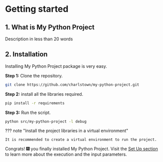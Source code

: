 # Getting started

## 1. What is My Python Project

Description in less than 20 words


## 2. Installation

Installing My Python Project package is very easy.

**Step 1:** Clone the repository.

```bash
git clone https://github.com/charlstown/my-python-project.git
```

**Step 2:** install all the libraries required.

``` bash
pip install -r requirements
```

**Step 3:** Run the script.

```bash
python src/my-python-project -l debug
```


??? note "Install the project libraries in a virtual environment"

    It is recommended to create a virtual environment to run the project.


Congrats! :fireworks: you finally installed My Python Project. Visit the [Set Up section](/user-guide/set-up/) to learn more about the execution and the input parameters.

</br>